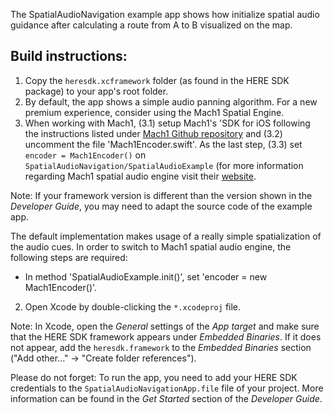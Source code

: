 The SpatialAudioNavigation example app shows how initialize spatial audio guidance after calculating a route from A to B visualized on the map.

Build instructions:
-------------------

1) Copy the `heresdk.xcframework` folder (as found in the HERE SDK package) to your app's root folder.
2) By default, the app shows a simple audio panning algorithm. For a new premium experience, consider using the Mach1 Spatial Engine.
3)  When working with Mach1, (3.1) setup Mach1's 'SDK for iOS following the instructions listed under [Mach1 Github repository](https://github.com/Mach1Studios/Pod-Mach1SpatialAPI) and (3.2) uncomment the file 'Mach1Encoder.swift'. As the last step, (3.3) set `encoder = Mach1Encoder()` on `SpatialAudioNavigation/SpatialAudioExample` (for more information regarding Mach1 spatial audio engine visit their [website](https://www.mach1.tech/developers).


Note: If your framework version is different than the version shown in the _Developer Guide_, you may need to adapt the source code of the example app.

The default implementation makes usage of a really simple spatialization of the audio cues. In order to switch to Mach1 spatial audio engine, the following steps are required:

  - In method 'SpatialAudioExample.init()', set 'encoder = new Mach1Encoder()'.

2) Open Xcode by double-clicking the `*.xcodeproj` file.

Note: In Xcode, open the _General_ settings of the _App target_ and make sure that the HERE SDK framework appears under _Embedded Binaries_. If it does not appear, add the `heresdk.framework` to the _Embedded Binaries_ section ("Add other..." -> "Create folder references").

Please do not forget: To run the app, you need to add your HERE SDK credentials to the `SpatialAudioNavigationApp.file` file of your project. More information can be found in the _Get Started_ section of the _Developer Guide_.
